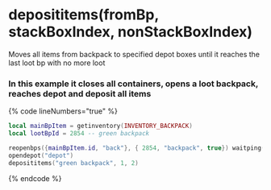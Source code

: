 # deposititems(fromBp, stackBoxIndex, nonStackBoxIndex)

Moves all items from backpack to specified depot boxes until it reaches the last loot bp with no more loot

### In this example it closes all containers, opens a loot backpack, reaches depot and deposit all items
{% code lineNumbers="true" %}
```lua
local mainBpItem = getinventory(INVENTORY_BACKPACK)
local lootBpId = 2854 -- green backpack

reopenbps({mainBpItem.id, "back"}, { 2854, "backpack", true}) waitping()
opendepot("depot")
deposititems("green backpack", 1, 2)
```
{% endcode %}


